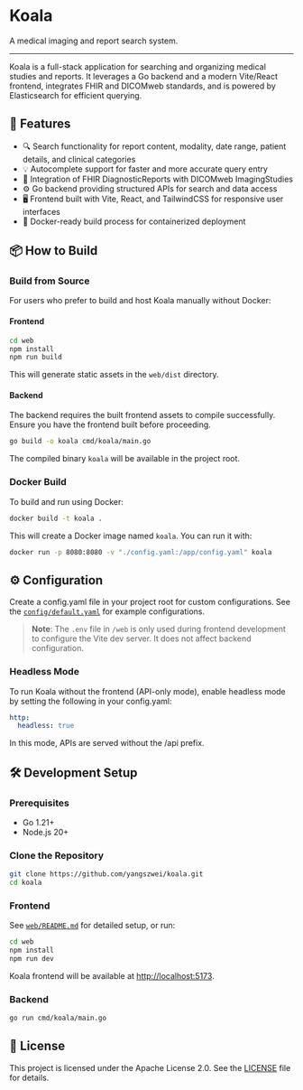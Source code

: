 # Koala

A medical imaging and report search system.

---

Koala is a full-stack application for searching and organizing medical studies and reports. It leverages a Go backend and a modern Vite/React frontend, integrates FHIR and DICOMweb standards, and is powered by Elasticsearch for efficient querying.

## 🌟 Features

- 🔍 Search functionality for report content, modality, date range, patient details, and clinical categories
- 💡 Autocomplete support for faster and more accurate query entry
- 📄 Integration of FHIR DiagnosticReports with DICOMweb ImagingStudies
- ⚙️ Go backend providing structured APIs for search and data access
- 🖥️ Frontend built with Vite, React, and TailwindCSS for responsive user interfaces
- 🐳 Docker-ready build process for containerized deployment

## 📦 How to Build

### Build from Source

For users who prefer to build and host Koala manually without Docker:

#### Frontend

```bash
cd web
npm install
npm run build
```

This will generate static assets in the `web/dist` directory.

#### Backend

The backend requires the built frontend assets to compile successfully. Ensure you have the frontend built before proceeding.

```bash
go build -o koala cmd/koala/main.go
```

The compiled binary `koala` will be available in the project root.

### Docker Build

To build and run using Docker:

```bash
docker build -t koala .
```

This will create a Docker image named `koala`. You can run it with:

```bash
docker run -p 8080:8080 -v "./config.yaml:/app/config.yaml" koala
```

## ⚙️ Configuration

Create a config.yaml file in your project root for custom configurations. See the [`config/default.yaml`](config/default.yaml) for example configurations.

> **Note**: The `.env` file in `/web` is only used during frontend development to configure the Vite dev server. It does not affect backend configuration.

### Headless Mode

To run Koala without the frontend (API-only mode), enable headless mode by setting the following in your config.yaml:

```yaml
http:
  headless: true
```

In this mode, APIs are served without the /api prefix.

## 🛠️ Development Setup

### Prerequisites

- Go 1.21+
- Node.js 20+

### Clone the Repository

```bash
git clone https://github.com/yangszwei/koala.git
cd koala
```

### Frontend

See [`web/README.md`](web/README.md) for detailed setup, or run:

```bash
cd web
npm install
npm run dev
```

Koala frontend will be available at [http://localhost:5173](http://localhost:5173).

### Backend

```bash
go run cmd/koala/main.go
```

## 📜 License

This project is licensed under the Apache License 2.0. See the [LICENSE](LICENSE) file for details.
